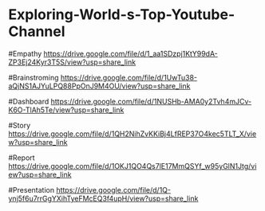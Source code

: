 # Exploring-World-s-Top-Youtube-Channel


#Empathy https://drive.google.com/file/d/1_aa1SDzpj1KtY99dA-ZP3Ej24Kyr3T5S/view?usp=share_link


#Brainstroming https://drive.google.com/file/d/1UwTu38-aQjNS1AJYuLPQ88PpOnJ9M4OU/view?usp=share_link



#Dashboard https://drive.google.com/file/d/1NUSHb-AMA0y2Tvh4mJCv-K6O-TlAh5Te/view?usp=share_link


#Story https://drive.google.com/file/d/1QH2NihZvKKiBj4LfREP37O4kec5TLT_X/view?usp=share_link


#Report https://drive.google.com/file/d/1OKJ1QO4Qs7lE17MmQSYf_w95yGlN1Jtg/view?usp=share_link


#Presentation https://drive.google.com/file/d/1Q-ynj5f6u7rrGgYXihTyeFMcEQ3f4upH/view?usp=share_link
